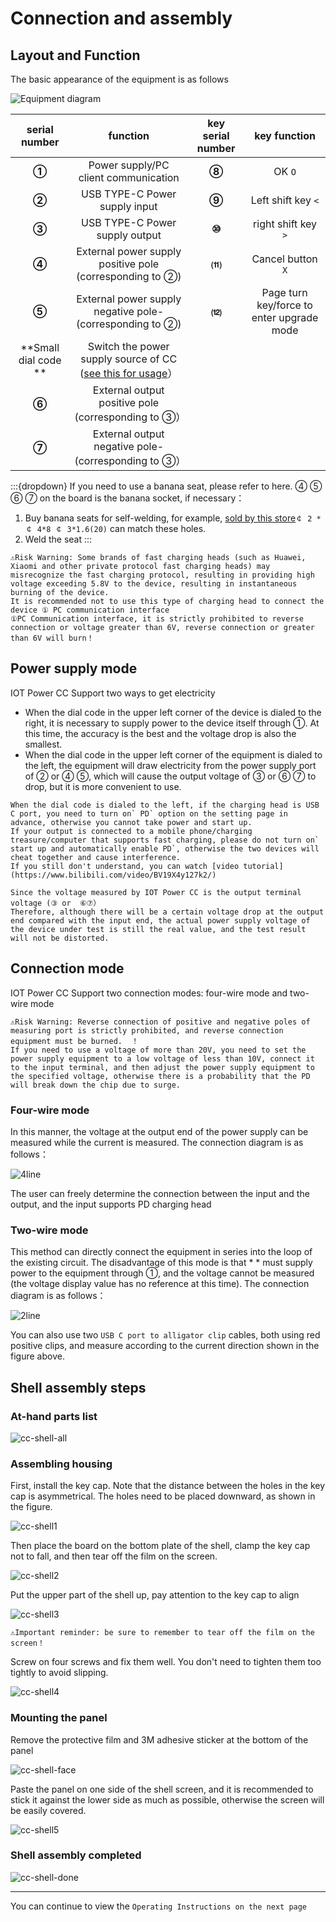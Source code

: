 # Connection and assembly

## Layout and Function

The basic appearance of the equipment is as follows

![Equipment diagram](img/font.jpg)

|serial number | function | key serial number | key function|
|:-:|:-:|:-:|:-:|
|**①**|Power supply/PC client communication | **⑧** | OK `O`|
|**②**|USB TYPE-C Power supply input | **⑨** | Left shift key `<`|
|**③**|USB TYPE-C Power supply output | **⑩** | right shift key `>`|
|**④**|External power supply positive pole (corresponding to ②) | **⑾** | Cancel button `X`|
|**⑤**|External power supply negative pole-(corresponding to ②) | **⑿** | Page turn key/force to enter upgrade mode|
|**Small dial code **| Switch the power supply source of CC ([see this for usage](https://wiki.luatos.org/iotpower/cc/parts.html#id3)）||
|**⑥**|External output positive pole (corresponding to ③）||
|**⑦**|External output negative pole-(corresponding to ③）||

:::{dropdown} If you need to use a banana seat, please refer to here.
④ ⑤ ⑥ ⑦ on the board is the banana socket, if necessary：

1. Buy banana seats for self-welding, for example, [sold by this store](https://item.taobao.com/item.htm?id=680807959486)`￠ 2 * ￠ 4*8 ￠ 3*1.6(20)` can match these holes.
2. Weld the seat
:::

```{warning}
⚠Risk Warning: Some brands of fast charging heads (such as Huawei, Xiaomi and other private protocol fast charging heads) may misrecognize the fast charging protocol, resulting in providing high voltage exceeding 5.8V to the device, resulting in instantaneous burning of the device.  
It is recommended not to use this type of charging head to connect the device ① PC communication interface  
①PC Communication interface, it is strictly prohibited to reverse connection or voltage greater than 6V, reverse connection or greater than 6V will burn！
```

## Power supply mode

IOT Power CC Support two ways to get electricity

- When the dial code in the upper left corner of the device is dialed to the right, it is necessary to supply power to the device itself through ①. At this time, the accuracy is the best and the voltage drop is also the smallest.
- When the dial code in the upper left corner of the equipment is dialed to the left, the equipment will draw electricity from the power supply port of ② or ④ ⑤, which will cause the output voltage of ③ or ⑥ ⑦ to drop, but it is more convenient to use.

```{warning}
When the dial code is dialed to the left, if the charging head is USB C port, you need to turn on` PD` option on the setting page in advance, otherwise you cannot take power and start up.  
If your output is connected to a mobile phone/charging treasure/computer that supports fast charging, please do not turn on` start up and automatically enable PD`, otherwise the two devices will cheat together and cause interference.  
If you still don't understand, you can watch [video tutorial](https://www.bilibili.com/video/BV19X4y127k2/)
```

```{note}
Since the voltage measured by IOT Power CC is the output terminal voltage (③ or  ⑥⑦）
Therefore, although there will be a certain voltage drop at the output end compared with the input end, the actual power supply voltage of the device under test is still the real value, and the test result will not be distorted.
```

## Connection mode

IOT Power CC Support two connection modes: four-wire mode and two-wire mode

```{warning}
⚠Risk Warning: Reverse connection of positive and negative poles of measuring port is strictly prohibited, and reverse connection equipment must be burned.  ！
If you need to use a voltage of more than 20V, you need to set the power supply equipment to a low voltage of less than 10V, connect it to the input terminal, and then adjust the power supply equipment to the specified voltage, otherwise there is a probability that the PD will break down the chip due to surge.
```

### Four-wire mode

In this manner, the voltage at the output end of the power supply can be measured while the current is measured. The connection diagram is as follows：

![4line](img/4line.png)

The user can freely determine the connection between the input and the output, and the input supports PD charging head

### Two-wire mode

This method can directly connect the equipment in series into the loop of the existing circuit. The disadvantage of this mode is that * * must supply power to the equipment through ①, and the voltage cannot be measured (the voltage display value has no reference at this time). The connection diagram is as follows：

![2line](img/2line.png)

You can also use two `USB C port to alligator clip` cables, both using red positive clips, and measure according to the current direction shown in the figure above.

## Shell assembly steps

### At-hand parts list

![cc-shell-all](img/cc-shell-all.png)

### Assembling housing

First, install the key cap. Note that the distance between the holes in the key cap is asymmetrical. The holes need to be placed downward, as shown in the figure.

![cc-shell1](img/cc-shell1.png)

Then place the board on the bottom plate of the shell, clamp the key cap not to fall, and then tear off the film on the screen.

![cc-shell2](img/cc-shell2.jpg)

Put the upper part of the shell up, pay attention to the key cap to align

![cc-shell3](img/cc-shell3.jpg)

```{warning}
⚠Important reminder: be sure to remember to tear off the film on the screen！
```

Screw on four screws and fix them well. You don't need to tighten them too tightly to avoid slipping.

![cc-shell4](img/cc-shell4.jpg)

### Mounting the panel

Remove the protective film and 3M adhesive sticker at the bottom of the panel

![cc-shell-face](img/cc-shell-face.jpg)

Paste the panel on one side of the shell screen, and it is recommended to stick it against the lower side as much as possible, otherwise the screen will be easily covered.

![cc-shell5](img/cc-shell5.jpg)

### Shell assembly completed

![cc-shell-done](img/cc-shell-done.jpg)

---

You can continue to view the `Operating Instructions on the next page`
